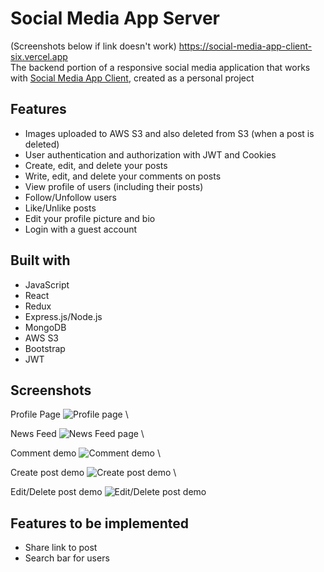 # Social Media App Server
(Screenshots below if link doesn't work)
https://social-media-app-client-six.vercel.app \
The backend portion of a responsive social media application that works with [Social Media App Client](https://github.com/97alexlo/social-media-app-client), created as a personal project

## Features
* Images uploaded to AWS S3 and also deleted from S3 (when a post is deleted)
* User authentication and authorization with JWT and Cookies
* Create, edit, and delete your posts
* Write, edit, and delete your comments on posts
* View profile of users (including their posts)
* Follow/Unfollow users
* Like/Unlike posts
* Edit your profile picture and bio
* Login with a guest account

## Built with
* JavaScript
* React
* Redux
* Express.js/Node.js
* MongoDB
* AWS S3
* Bootstrap
* JWT

## Screenshots
Profile Page
![Profile page](https://i.imgur.com/YraCDWl.png) \

News Feed
![News Feed page](https://i.imgur.com/l4XmuX6.png) \

Comment demo
![Comment demo](https://i.imgur.com/3kAGnK8.png) \

Create post demo
![Create post demo](https://i.imgur.com/zUuBIlt.png) \

Edit/Delete post demo
![Edit/Delete post demo](https://i.imgur.com/Fmq5Xdq.png)

## Features to be implemented
* Share link to post
* Search bar for users